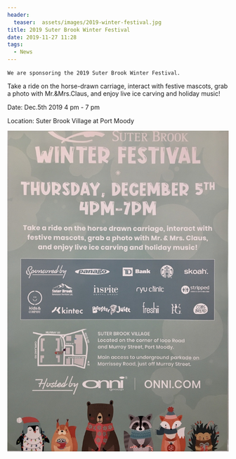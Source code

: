 ```yaml
---
header:
  teaser:  assets/images/2019-winter-festival.jpg
title: 2019 Suter Brook Winter Festival
date: 2019-11-27 11:28
tags: 
  - News
---
```


    We are sponsoring the 2019 Suter Brook Winter Festival.

Take a ride on the horse-drawn carriage, interact with festive mascots, grab a photo with Mr.&Mrs.Claus, and enjoy live ice carving and holiday music!

Date: Dec.5th 2019 4 pm - 7 pm

Location: Suter Brook Village at Port Moody

![Poster](/assets/images/2019-winter-festival.jpg)
